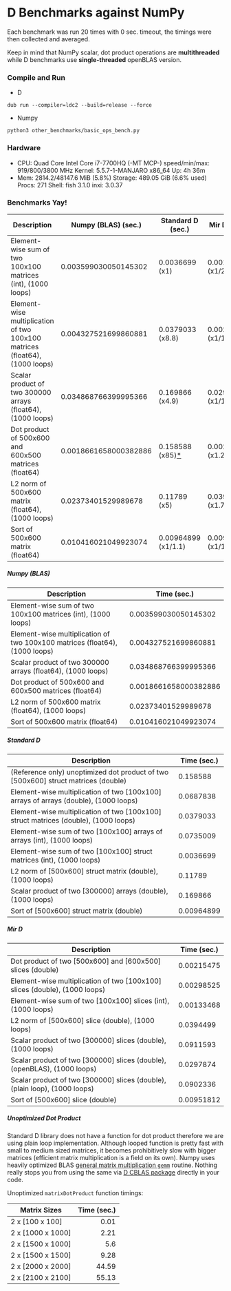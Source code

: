 # D Benchmarks against NumPy
Each benchmark was run 20 times with 0 sec. timeout, the timings were then collected and averaged.

Keep in mind that NumPy scalar, dot product operations are **multithreaded** while D benchmarks use **single-threaded** openBLAS version.

### Compile and Run

- D
```
dub run --compiler=ldc2 --build=release --force
```

- Numpy
```
python3 other_benchmarks/basic_ops_bench.py 
```

### Hardware

 * CPU: Quad Core Intel Core i7-7700HQ (-MT MCP-) speed/min/max: 919/800/3800 MHz Kernel: 5.5.7-1-MANJARO x86_64 Up: 4h 36m 
 * Mem: 2814.2/48147.6 MiB (5.8%) Storage: 489.05 GiB (6.6% used) Procs: 271 Shell: fish 3.1.0 inxi: 3.0.37 

### Benchmarks Yay!

| Description                                                                 | Numpy (BLAS) (sec.)   | Standard D (sec.)                           | Mir D (sec.)        |
| --------------------------------------------------------------------------- | --------------------- | ------------------------------------------- | ------------------- |
| Element-wise sum of two 100x100 matrices (int), (1000 loops)                | 0.003599030050145302  | 0.0036699 (x1)                              | 0.00133468 (x1/2.7) |
| Element-wise multiplication of two 100x100 matrices (float64), (1000 loops) | 0.004327521699860881  | 0.0379033 (x8.8)                            | 0.00298525 (x1/1.5) |
| Scalar product of two 300000 arrays (float64), (1000 loops)                 | 0.034868766399995366  | 0.169866 (x4.9)                             | 0.0297874 (x1/1.2)  |
| Dot product of 500x600 and 600x500 matrices (float64)                       | 0.0018661658000382886 | 0.158588 (x85)[*](#unoptimized-dot-product) | 0.00224537 (x1.2)   |
| L2 norm of 500x600 matrix (float64), (1000 loops)                           | 0.02373401529989678   | 0.11789 (x5)                                | 0.0394499 (x1.7)    |
| Sort of 500x600 matrix (float64)                                            | 0.010416021049923074  | 0.00964899 (x1/1.1)                         | 0.00951812 (x1/1.1) |

##### Numpy (BLAS)

| Description                                                                 | Time (sec.)           |
| --------------------------------------------------------------------------- | --------------------- |
| Element-wise sum of two 100x100 matrices (int), (1000 loops)                | 0.003599030050145302  |
| Element-wise multiplication of two 100x100 matrices (float64), (1000 loops) | 0.004327521699860881  |
| Scalar product of two 300000 arrays (float64), (1000 loops)                 | 0.034868766399995366  |
| Dot product of 500x600 and 600x500 matrices (float64)                       | 0.0018661658000382886 |
| L2 norm of 500x600 matrix (float64), (1000 loops)                           | 0.02373401529989678   |
| Sort of 500x600 matrix (float64)                                            | 0.010416021049923074  |

##### Standard D

| Description                                                                          | Time (sec.) |
| ------------------------------------------------------------------------------------ | ----------- |
| (Reference only) unoptimized dot product of two [500x600] struct matrices (double)   | 0.158588    |
| Element-wise multiplication of two [100x100] arrays of arrays (double), (1000 loops) | 0.0687838   |
| Element-wise multiplication of two [100x100] struct matrices (double), (1000 loops)  | 0.0379033   |
| Element-wise sum of two [100x100] arrays of arrays (int), (1000 loops)               | 0.0735009   |
| Element-wise sum of two [100x100] struct matrices (int), (1000 loops)                | 0.0036699   |
| L2 norm of [500x600] struct matrix (double), (1000 loops)                            | 0.11789     |
| Scalar product of two [300000] arrays (double), (1000 loops)                         | 0.169866    |
| Sort of [500x600] struct matrix (double)                                             | 0.00964899  |

##### Mir D

| Description                                                                | Time (sec.) |
| -------------------------------------------------------------------------- | ----------- |
| Dot product of two [500x600] and [600x500] slices (double)                 | 0.00215475  |
| Element-wise multiplication of two [100x100] slices (double), (1000 loops) | 0.00298525  |
| Element-wise sum of two [100x100] slices (int), (1000 loops)               | 0.00133468  |
| L2 norm of [500x600] slice (double), (1000 loops)                          | 0.0394499   |
| Scalar product of two [300000] slices (double), (1000 loops)               | 0.0911593   |
| Scalar product of two [300000] slices (double), (openBLAS), (1000 loops)       | 0.0297874   |
| Scalar product of two [300000] slices (double), (plain loop), (1000 loops) | 0.0902336   |
| Sort of [500x600] slice (double)                                           | 0.00951812  |

##### Unoptimized Dot Product
Standard D library does not have a function for dot product therefore we are using plain loop implementation.
Although looped function is pretty fast with small to medium sized matrices, it becomes prohibitively slow with bigger matrices (efficient matrix multiplication is a field on its own).
Numpy uses heavily optimized BLAS [general matrix multiplication `gemm`](https://software.intel.com/en-us/mkl-developer-reference-fortran-gemm) routine.
Nothing really stops you from using the same via [D CBLAS package](https://code.dlang.org/packages/cblas) directly in your code.

Unoptimized `matrixDotProduct` function timings:

| Matrix Sizes      | Time (sec.) |
| ----------------- | ----------: |
| 2 x [100 x 100]   |        0.01 |
| 2 x [1000 x 1000] |        2.21 |
| 2 x [1500 x 1000] |         5.6 |
| 2 x [1500 x 1500] |        9.28 |
| 2 x [2000 x 2000] |       44.59 |
| 2 x [2100 x 2100] |       55.13 |
